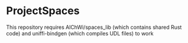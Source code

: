 # ProjectSpaces

This repository requires AlChWi/spaces_lib (which contains shared Rust code) and uniffi-bindgen (which compiles UDL files) to work
